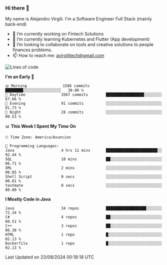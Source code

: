 ### Hi there 👋

My name is Alejandro Virgili. I'm a Software Engineer Full Stack (mainly back-end)


- 🔭 I’m currently working on Fintech Solutions
- 🌱 I’m currently learning Kubernetes and Flutter (App development)
- 👯 I’m looking to collaborate on tools and creative solutions to people finances problems.
- 📫 How to reach me: avirgilitech@gmail.com
  
<!--START_SECTION:waka-->
![Lines of code](https://img.shields.io/badge/From%20Hello%20World%20I%27ve%20Written-592.0%20thousand%20lines%20of%20code-blue)

**I'm an Early 🐤** 

```text
🌞 Morning                1586 commits        ████████░░░░░░░░░░░░░░░░░   30.08 % 
🌆 Daytime                3567 commits        █████████████████░░░░░░░░   67.66 % 
🌃 Evening                91 commits          ░░░░░░░░░░░░░░░░░░░░░░░░░   01.73 % 
🌙 Night                  28 commits          ░░░░░░░░░░░░░░░░░░░░░░░░░   00.53 % 
```


📊 **This Week I Spent My Time On** 

```text
🕑︎ Time Zone: America/Asuncion

💬 Programming Languages: 
Java                     4 hrs 11 mins       ███████████████████████░░   92.44 % 
SQL                      18 mins             ██░░░░░░░░░░░░░░░░░░░░░░░   06.71 % 
XML                      2 mins              ░░░░░░░░░░░░░░░░░░░░░░░░░   00.85 % 
Shell Script             0 secs              ░░░░░░░░░░░░░░░░░░░░░░░░░   00.01 % 
textmate                 0 secs              ░░░░░░░░░░░░░░░░░░░░░░░░░   00.00 % 
```

**I Mostly Code in Java** 

```text
Java                     34 repos            ██████████████████░░░░░░░   72.34 % 
C#                       4 repos             ██░░░░░░░░░░░░░░░░░░░░░░░   08.51 % 
C++                      3 repos             ██░░░░░░░░░░░░░░░░░░░░░░░   06.38 % 
HTML                     1 repo              █░░░░░░░░░░░░░░░░░░░░░░░░   02.13 % 
Dockerfile               1 repo              █░░░░░░░░░░░░░░░░░░░░░░░░   02.13 % 
```




 Last Updated on 23/08/2024 00:18:18 UTC
<!--END_SECTION:waka-->
